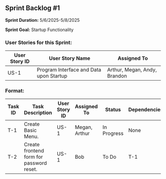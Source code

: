 ## Sprint Backlog #1 

**Sprint Duration:** 5/6/2025-5/8/2025

**Sprint Goal:** Startup Functionality

### User Stories for this Sprint:
| User Story ID  | User Story Name | Assigned To |
|----------------|-----------------|-------------|
| US-1           | Program Interface and Data upon Startup  |  Arthur, Megan, Andy, Brandon |

### Format:
| Task ID | Task Description | User Story ID | Assigned To | Status | Dependencies |
|---------|------------------|---------------|-------------|--------|--------------|
| T-1 | Create Basic Menu. | US-1 | Megan, Arthur | In Progress | None |
| T-2 | Create frontend form for password reset. | US-1 | Bob | To Do | T-1 |
